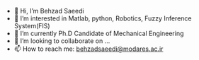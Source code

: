 - 👋 Hi, I’m Behzad Saeedi
- 👀 I’m interested in Matlab, python, Robotics, Fuzzy Inference System(FIS)
- 🌱 I’m currently Ph.D Candidate of Mechanical Engineering
- 💞️ I’m looking to collaborate on ...
- 📫 How to reach me: behzadsaeedi@modares.ac.ir

<!---
BehzadSaeedi1991/BehzadSaeedi1991 is a ✨ special ✨ repository because its `README.md` (this file) appears on your GitHub profile.
You can click the Preview link to take a look at your changes.
--->
